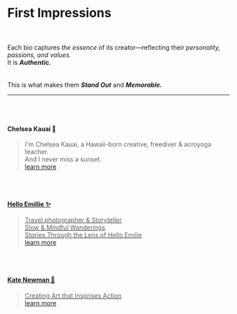# First Impressions
<br><br>
Each bio captures _the essence_ of its creator—reflecting their _personality, passions, and values._   
It is _**Authentic.**_  
<br><br>
This is what makes them _**Stand Out**_ and _**Memorable.**_

---

<br><br>
#### Chelsea Kauai 🌺
>I'm Chelsea Kauai,
>a Hawaii-born creative, freediver & acroyoga teacher.  
>And I never miss a sunset.  
[<u> learn more <u>](https://chelsea-kauai.com/)

<br><br>
#### Hello Emillie ✨
> Travel photographer & Storyteller  
> Slow & Mindful Wanderings  
> Stories Through the Lens of Hello Emilie  
[<u> learn more <u>](https://helloemilie.com/)

<br><br>
#### Kate Newman 🍃
> Creating Art that Insprises Action  
[<u> learn more <u>](https://www.katenewman.com/)

<br><br>
